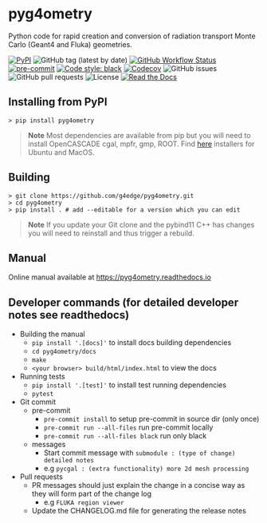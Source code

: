 # pyg4ometry

Python code for rapid creation and conversion of radiation transport Monte
Carlo (Geant4 and Fluka) geometries.

[![PyPI](https://img.shields.io/pypi/v/pyg4ometry?logo=pypi)](https://pypi.org/project/pyg4ometry/)
![GitHub tag (latest by date)](https://img.shields.io/github/v/tag/g4edge/pyg4ometry?logo=git)
[![GitHub Workflow Status](https://img.shields.io/github/checks-status/g4edge/pyg4ometry/main?label=main%20branch&logo=github)](https://github.com/pyg4ometry/pyg4ometry/actions)
[![pre-commit](https://img.shields.io/badge/pre--commit-enabled-brightgreen?logo=pre-commit&logoColor=white)](https://github.com/pre-commit/pre-commit)
[![Code style: black](https://img.shields.io/badge/code%20style-black-000000.svg)](https://github.com/psf/black)
[![Codecov](https://img.shields.io/codecov/c/github/g4edge/pyg4ometry?logo=codecov)](https://app.codecov.io/gh/pyg4ometry/pyg4ometry)
![GitHub issues](https://img.shields.io/github/issues/g4edge/pyg4ometry?logo=github)
![GitHub pull requests](https://img.shields.io/github/issues-pr/g4edge/pyg4ometry?logo=github)
![License](https://img.shields.io/github/license/g4edge/pyg4ometry)
[![Read the Docs](https://img.shields.io/readthedocs/pyg4ometry?logo=readthedocs)](https://pyg4ometry.readthedocs.io)

## Installing from PyPI

```console
> pip install pyg4ometry
```

> **Note**
> Most dependencies are available from pip but you will need to install OpenCASCADE
> cgal, mpfr, gmp, ROOT. Find [here](https://github.com/g4edge/pyg4ometry/tree/main/.github/bin)
> installers for Ubuntu and MacOS.

## Building

```console
> git clone https://github.com/g4edge/pyg4ometry.git
> cd pyg4ometry
> pip install . # add --editable for a version which you can edit
```

> **Note**
> If you update your Git clone and the pybind11 C++ has changes you will need
> to reinstall and thus trigger a rebuild.

## Manual

Online manual available at https://pyg4ometry.readthedocs.io

## Developer commands (for detailed developer notes see readthedocs)

- Building the manual
  - `pip install '.[docs]'` to install docs building dependencies
  - `cd pyg4ometry/docs`
  - `make`
  - `<your browser> build/html/index.html` to view the docs
- Running tests
  - `pip install '.[test]'` to install test running dependencies
  - `pytest`
- Git commit
  - pre-commit
    - `pre-commit install` to setup pre-commit in source dir (only once)
    - `pre-commit run --all-files` run pre-commit locally
    - `pre-commit run --all-files black` run only black
  - messages
    - Start commit message with `submodule : (type of change) detailed notes`
    - e.g `pycgal : (extra functionality) more 2d mesh processing`
- Pull requests
  - PR messages should just explain the change in a concise way as they will form part of the change log
    - e.g `FLUKA region viewer`
  - Update the CHANGELOG.md file for generating the release notes
